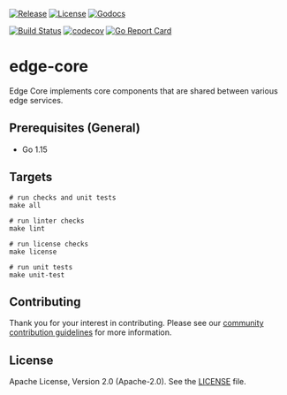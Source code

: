 [![Release](https://img.shields.io/github/release/trustbloc/edge-core.svg?style=flat-square)](https://github.com/trustbloc/edge-core/releases/latest)
[![License](https://img.shields.io/badge/License-Apache%202.0-blue.svg)](https://raw.githubusercontent.com/trustbloc/edge-core/master/LICENSE)
[![Godocs](https://img.shields.io/badge/godoc-reference-blue.svg)](https://godoc.org/github.com/trustbloc/edge-core)

[![Build Status](https://dev.azure.com/trustbloc/edge/_apis/build/status/trustbloc.edge-core?branchName=master)](https://dev.azure.com/trustbloc/edge/_build/latest?definitionId=36&branchName=master)
[![codecov](https://codecov.io/gh/trustbloc/edge-core/branch/master/graph/badge.svg)](https://codecov.io/gh/trustbloc/edge-core)
[![Go Report Card](https://goreportcard.com/badge/github.com/trustbloc/edge-core)](https://goreportcard.com/report/github.com/trustbloc/edge-core)

# edge-core

Edge Core implements core components that are shared between various edge services. 

## Prerequisites (General)
- Go 1.15

## Targets
```
# run checks and unit tests
make all

# run linter checks
make lint

# run license checks
make license

# run unit tests
make unit-test
```

## Contributing
Thank you for your interest in contributing. Please see our [community contribution guidelines](https://github.com/trustbloc/community/blob/master/CONTRIBUTING.md) for more information.

## License
Apache License, Version 2.0 (Apache-2.0). See the [LICENSE](LICENSE) file.
